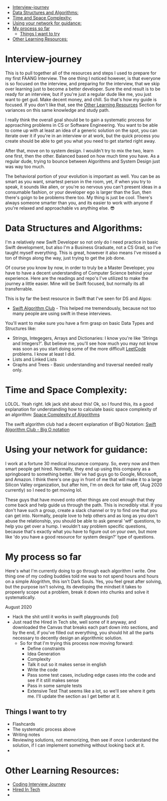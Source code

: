 - [Interview-journey](#interview-journey)
- [Data Structures and Algorithms:](#data-structures-and-algorithms)
- [Time and Space Complexity:](#time-and-space-complexity)
- [Using your network for guidance:](#using-your-network-for-guidance)
- [My process so far](#my-process-so-far)
  - [Things I want to try](#things-i-want-to-try)
- [Other Learning Resources:](#other-learning-resources)

# Interview-journey
This is to pull together all of the resources and steps I used to prepare for my first FAANG Interview. The one thing I noticed however, is that everyone is so focused on the interview, and preparing for the interview, that we skip over learning just to become a better developer. Sure the end result is to be ready for an interview, but if you're just a regular dude like me, you just want to get gud. Make decent money, and chill. So that's how my guide is focused. If you don't like that, see the [Other Learning Resources](#other-learning-resources) Section for variances on this same knowledge and study path.

I really think the overall goal should be to gain a systematic process for approaching problems in CS or Software Engineering. You want to be able to come up with at least an idea of a generic solution on the spot, you can iterate over it if you're in an interview or at work, but the quick process you create should be able to get you what you need to get started right away. 

After that, move on to system design. I wouldn't try to mix the two, learn one first, then the other. Balanced based on how much time you have. As a regular dude, trying to bounce between Algorithms and System Design just was way too much. 

The behavioral portion of your evolution is important as well. You can be as smart as you want, smartest person in the room, yet, if when you try to speak, it sounds like alien, or you're so nervous you can't present ideas in a consumable fashion, or your developer ego is larger than the Sun, then there's goign to be problems there too. My thing is just be cool. There's always someone smarter than you, and its easier to work with anyone if you're relaxed and approachable vs anything else. 😎


# Data Structures and Algorithms: 
I'm a relatively new Swift Developer so not only do I need practice in basic Swift development, but also I'm a Business Graduate, not a CS Grad, so I've taught myself everything. This is great, however it also means I've missed a ton of things along the way, just trying to get the job done. 

Of course you know by now, in order to truly be a Master Developer, you have to have a decent understanding of Computer Science behind your experience. Here are the readings and repo's I've utilized to make the journey a little easier. Mine will be Swift focused, but normally its all transferrable.

This is by far the best resource in Swift that I've seen for DS and Algos: 
- [Swift Algorithm Club](https://github.com/raywenderlich/swift-algorithm-club) - This helped me tremendously, because not too many people are using swift in these interviews.

You'll want to make sure you have a firm grasp on basic Data Types and Structures like:
- Strings, Integegers, Arrays and Dictionaries: I know you're like 'Strings and Integers?'. But believe me, you'll see how much you may not know was soon as you start doing some of the more difficult [LeetCode](leetcode.com) problems. I know at least I did. 
- Lists and Linked Lists
- Graphs and Trees - Basic understanding and traversal needed really only. 

# Time and Space Complexity: 
LOLOL. Yeah right. Idk jack shit about this!
Ok, so I found this, its a good explanation for understanding how to calculate basic space complexity of an algorithm: 
[Space Complexity of Algorithms](https://www.studytonight.com/data-structures/space-complexity-of-algorithms)

The swift algorithm club had a decent explanation of BigO Notation: 
[Swift Algorithm Club - Big O notation](https://github.com/insaineyesay/swift-algorithm-club/blob/master/Big-O%20Notation.markdown)

# Using your network for guidance:
I work at a fortune 30 medical insurance company. So, every now and then smart people get hired. Normally, they end up using this company as a springboard to something better. We've had guys go to Google, Microsoft, and Amazon. I think there's one guy in front of me that will make it to a large Silicon Valley organization, but after him, I'm on deck for take off, (Aug 2020 currently) so I need to get moving lol.

These guys that have moved onto other things are cool enough that they come back and help guide us through the path. This is incredibly vital. If you don't have such a group, create a slack channel or try to find one that you can get into. Normally, people love to help others and as long as you don't abuse the relationship, you should be able to ask general 'wtf' questions, to help you get over a hump. I wouldn't say problem specific questions, because that's exactly what you have to figure out on your own, but more like 'do you have a good resource for system design?' type of questions. 

# My process so far
Here's what I'm currently doing to go through each algorithm I write. One thing one of my coding buddies told me was to not spend hours and hours on a simple Alogrithm, this isn't Dark Souls. Yes, you feel great after solving, but the purpose isn't solving, its developing the mindset it takes to propeerly scope out a problem, break it down into chunks and solve it systematically. 

August 2020
* Hack the shit until it works in swift playgrounds (lol) 
* Just read the Hired in Tech site, well some of it anyway, and downloaded the Canvas that breaks each part down into sections, and by the end, if you've filled out everything, you should hit all the parts necessary to decently design an algorithmic solution. 
  * So for that I'm trying this process now moving forward: 
    * Define constraints
    * Idea Generation
    * Complexity
    * Talk it out so it makes sense in english
    * Write the code
    * Pass some test cases, including edge cases into the code and see if it still makes sense
    * Pass in some sample tests
    * Extensive Test
That seems like a lot, so we'll see where it gets me. I'll update the section as I get better at it. 

## Things I want to try
* Flashcards
* The systematic process above
* Writing notes 
* Reviewing solutions, not memorizing, then see if once I understand the solution, if I can implement something without looking back at it. 
* 

# Other Learning Resources:
- [Coding Interview Journey](https://github.com/jwasham/coding-interview-university)
- [Hired In Tech](https://www.hiredintech.com/classrooms/algorithm-design/lesson/31)
- 